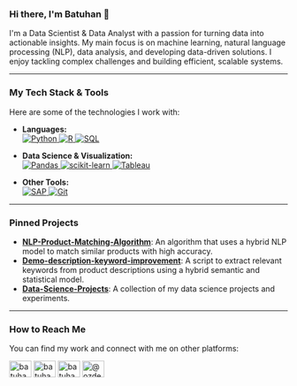 ### Hi there, I'm Batuhan 👋

I'm a Data Scientist & Data Analyst with a passion for turning data into actionable insights. My main focus is on machine learning, natural language processing (NLP), data analysis, and developing data-driven solutions. I enjoy tackling complex challenges and building efficient, scalable systems.

---

### My Tech Stack & Tools

Here are some of the technologies I work with:

- **Languages:**
  <br>
  <a href="https://www.python.org" target="_blank"> 
    <img src="https://img.shields.io/badge/Python-3776AB?style=for-the-badge&logo=python&logoColor=white" alt="Python"/>
  </a>
  <a href="https://www.r-project.org" target="_blank"> 
    <img src="https://img.shields.io/badge/R-276DC3?style=for-the-badge&logo=r&logoColor=white" alt="R"/>
  </a>
  <a href="https://www.microsoft.com/sql-server" target="_blank">
    <img src="https://img.shields.io/badge/SQL-025E8C?style=for-the-badge&logo=microsoft-sql-server&logoColor=white" alt="SQL"/>
  </a>

- **Data Science & Visualization:**
  <br>
  <a href="https://pandas.pydata.org/" target="_blank">
    <img src="https://img.shields.io/badge/Pandas-150458?style=for-the-badge&logo=pandas&logoColor=white" alt="Pandas"/>
  </a>
  <a href="https://scikit-learn.org/" target="_blank">
    <img src="https://img.shields.io/badge/scikit--learn-%23F7931E.svg?style=for-the-badge&logo=scikit-learn&logoColor=white" alt="scikit-learn"/>
  </a>
  <a href="https://public.tableau.com/app/profile/batuhan.zdemir" target="_blank">
    <img src="https://img.shields.io/badge/Tableau-E97627?style=for-the-badge&logo=tableau&logoColor=white" alt="Tableau"/>
  </a>

- **Other Tools:**
  <br>
  <a href="https://www.sap.com" target="_blank">
    <img src="https://img.shields.io/badge/SAP-0054A2?style=for-the-badge&logo=sap&logoColor=white" alt="SAP"/>
  </a>
  <a href="https://git-scm.com/" target="_blank">
    <img src="https://img.shields.io/badge/GIT-E44C30?style=for-the-badge&logo=git&logoColor=white" alt="Git"/>
  </a>

---

### Pinned Projects

- **[NLP-Product-Matching-Algorithm](https://github.com/batuhanep/NLP-Product-Matching-Algorithm)**: An algorithm that uses a hybrid NLP model to match similar products with high accuracy.
- **[Demo-description-keyword-improvement](https://github.com/batuhanep/Demo-description-keyword-improvement)**: A script to extract relevant keywords from product descriptions using a hybrid semantic and statistical model.
- **[Data-Science-Projects](https://github.com/batuhanep/Data-Science-Projects)**: A collection of my data science projects and experiments.

---

### How to Reach Me

You can find my work and connect with me on other platforms:

<p align="left">
<a href="https://www.linkedin.com/in/batuhan-özdemir-b073b21b9/" target="blank"><img align="center" src="https://cdn.jsdelivr.net/npm/simple-icons@3.0.1/icons/linkedin.svg" alt="batuhan-ozdemir" height="30" width="40" /></a>
<a href="https://www.kaggle.com/batuhanep" target="blank"><img align="center" src="https://cdn.jsdelivr.net/npm/simple-icons@3.0.1/icons/kaggle.svg" alt="batuhanep" height="30" width="40" /></a>
<a href="https://public.tableau.com/app/profile/batuhan.zdemir" target="blank"><img align="center" src="https://cdn.jsdelivr.net/npm/simple-icons@3.0.1/icons/tableau.svg" alt="batuhan.zdemir" height="30" width="40" /></a>
<a href="https://medium.com/@ozdemirbatu.80" target="blank"><img align="center" src="https://cdn.jsdelivr.net/npm/simple-icons@3.0.1/icons/medium.svg" alt="@ozdemirbatu.80" height="30" width="40" /></a>
</p>
